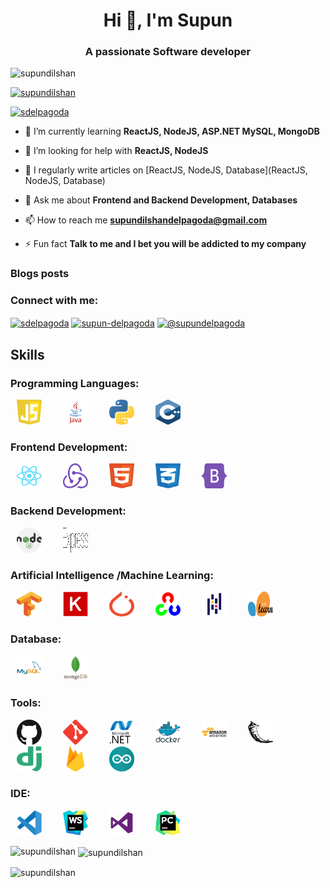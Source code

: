<h1 align="center">Hi 👋, I'm Supun</h1>
<h3 align="center">A passionate Software developer</h3>

<p align="left"> <img src="https://komarev.com/ghpvc/?username=supundilshan&label=Profile%20views&color=0e75b6&style=flat" alt="supundilshan" /> </p>

<p align="left"> <a href="https://github.com/ryo-ma/github-profile-trophy"><img src="https://github-profile-trophy.vercel.app/?username=supundilshan" alt="supundilshan" /></a> </p>

<p align="left"> <a href="https://twitter.com/sdelpagoda" target="blank"><img src="https://img.shields.io/twitter/follow/sdelpagoda?logo=twitter&style=for-the-badge" alt="sdelpagoda" /></a> </p>

- 🌱 I’m currently learning **ReactJS, NodeJS, ASP.NET MySQL, MongoDB**

- 🤝 I’m looking for help with **ReactJS, NodeJS**

- 📝 I regularly write articles on [ReactJS, NodeJS, Database](ReactJS, NodeJS, Database)

- 💬 Ask me about **Frontend and Backend Development, Databases**

- 📫 How to reach me **supundilshandelpagoda@gmail.com**

- ⚡ Fun fact **Talk to me and I bet you will be addicted to my company**

### Blogs posts
<!-- BLOG-POST-LIST:START -->
<!-- BLOG-POST-LIST:END -->

<h3 align="left">Connect with me:</h3>
<p align="left">
<a href="https://twitter.com/sdelpagoda" target="blank"><img align="center" src="https://raw.githubusercontent.com/rahuldkjain/github-profile-readme-generator/master/src/images/icons/Social/twitter.svg" alt="sdelpagoda" height="30" width="40" /></a>
<a href="https://linkedin.com/in/supun-delpagoda" target="blank"><img align="center" src="https://raw.githubusercontent.com/rahuldkjain/github-profile-readme-generator/master/src/images/icons/Social/linked-in-alt.svg" alt="supun-delpagoda" height="30" width="40" /></a>
<a href="https://medium.com/@supundelpagoda" target="blank"><img align="center" src="https://raw.githubusercontent.com/rahuldkjain/github-profile-readme-generator/master/src/images/icons/Social/medium.svg" alt="@supundelpagoda" height="30" width="40" /></a>
</p>

<h2> Skills </h2>
<h3 align="left">Programming Languages:</h3>

<p align="left">
    <img src="Images/Languages/javascript.svg" alt="javascript" width="40" height="40" 
        style="padding-left: 10px; padding-right: 20px;"/>
    <img src="Images/Languages/java.svg" alt="java" width="40" height="40"
        style="padding-left: 10px; padding-right: 20px;" />
    <img src="Images/Languages/python.svg" alt="python" width="40" height="40"
        style="padding-left: 10px; padding-right: 20px;" />
    <img src="Images/Languages/cplus.svg" alt="cplus" width="40" height="40"
        style="padding-left: 10px; padding-right: 20px;" />
</p>

<h3 align="left">Frontend Development:</h3>

<p align="left">
    <img src="Images/FrontEnd/react.svg" alt="react" width="40" height="40" style="padding-left: 10px; padding-right: 20px;" />
    <img src="Images/FrontEnd/redux.svg" alt="redux" width="40" height="40"
        style="padding-left: 10px; padding-right: 20px;" />
    <img src="Images/FrontEnd/html.svg" alt="html" width="40" height="40"
        style="padding-left: 10px; padding-right: 20px;" />
    <img src="Images/FrontEnd/css.svg" alt="css" width="40" height="40"
        style="padding-left: 10px; padding-right: 20px;" />
    <img src="Images/FrontEnd/bootstrap.svg" alt="bootstrap" width="40" height="40"
        style="padding-left: 10px; padding-right: 20px;" />
</p>

<h3 align="left">Backend Development:</h3>

<p align="left">
    <img src="Images/BackEnd/nodejs.svg" alt="nodejs" width="40" height="40"
        style="padding-left: 10px; padding-right: 20px;" />
    <img src="Images/BackEnd/express.svg" alt="express" width="40" height="40"
        style="padding-left: 10px; padding-right: 20px;" />
</p>

<h3 align="left">Artificial Intelligence /Machine Learning:</h3>

<p align="left">
    <img src="Images/AI_ML/tensorflow.svg" alt="tensorflow" width="40" height="40"
        style="padding-left: 10px; padding-right: 20px;" />
    <img src="Images/AI_ML/Keras.svg" alt="Keras" width="40" height="40"
        style="padding-left: 10px; padding-right: 20px;" />
    <img src="Images/AI_ML/PyTorch.svg" alt="PyTorch" width="40" height="40"
        style="padding-left: 10px; padding-right: 20px;" />
    <img src="Images/AI_ML/opencv.svg" alt="opencv" width="40" height="40"
        style="padding-left: 10px; padding-right: 20px;" />
    <img src="Images/AI_ML/pandas.svg" alt="pandas" width="40" height="40"
        style="padding-left: 10px; padding-right: 20px;" />
    <img src="Images/AI_ML/Scikit_learn.svg" alt="Scikit_learn" width="40" height="40"
        style="padding-left: 10px; padding-right: 20px;" />
</p>

<h3 align="left">Database:</h3>

<p align="left">
    <img src="Images/Database/mysql.svg" alt="mysql" width="40" height="40"
        style="padding-left: 10px; padding-right: 20px;" />
    <img src="Images/Database/mongodb.svg" alt="mongodb" width="40" height="40"
        style="padding-left: 10px; padding-right: 20px;" />
</p>

<h3 align="left">Tools:</h3>

<p align="left">
    <img src="Images/Tools/github.svg" alt="github" width="40" height="40"
        style="padding-left: 10px; padding-right: 20px;" />
    <img src="Images/Tools/git.svg" alt="git" width="40" height="40" style="padding-left: 10px; padding-right: 20px;" />
    <img src="Images/Tools/dot-net.svg" alt="dot-net" width="40" height="40"
        style="padding-left: 10px; padding-right: 20px;" />
    <img src="Images/Tools/docker.svg" alt="docker" width="40" height="40"
        style="padding-left: 10px; padding-right: 20px;" />
    <img src="Images/Tools/AWS.svg" alt="AWS" width="40" height="40" style="padding-left: 10px; padding-right: 20px;" />
    <img src="Images/Tools/flask.svg" alt="flask" width="40" height="40"
        style="padding-left: 10px; padding-right: 20px;" />
    <img src="Images/Tools/django.svg" alt="django" width="40" height="40"
        style="padding-left: 10px; padding-right: 20px;" />
    <img src="Images/Tools/firebase.svg" alt="firebase" width="40" height="40"
        style="padding-left: 10px; padding-right: 20px;" />
    <img src="Images/Tools/arduino.svg" alt="arduino" width="40" height="40"
        style="padding-left: 10px; padding-right: 20px;" />
</p>

<h3 align="left">IDE:</h3>

<p align="left">
    <img src="Images/IDE/visual-studio-code.svg" alt="visual-studio-code" width="40" height="40"
        style="padding-left: 10px; padding-right: 20px;" />
    <img src="Images/IDE/webstorm.svg" alt="webstorm" width="40" height="40"
        style="padding-left: 10px; padding-right: 20px;" />
    <img src="Images/IDE/visual-studio.svg" alt="visual-studio" width="40" height="40"
        style="padding-left: 10px; padding-right: 20px;" />
    <img src="Images/IDE/PyCharm.svg" alt="PyCharm" width="40" height="40"
        style="padding-left: 10px; padding-right: 20px;" />
</p>

<p><img align="left" src="https://github-readme-stats.vercel.app/api/top-langs?username=supundilshan&show_icons=true&locale=en&layout=compact" alt="supundilshan" /></p>

<p>&nbsp;<img align="center" src="https://github-readme-stats.vercel.app/api?username=supundilshan&show_icons=true&locale=en" alt="supundilshan" /></p>

<p><img align="center" src="https://github-readme-streak-stats.herokuapp.com/?user=supundilshan&" alt="supundilshan" /></p>

